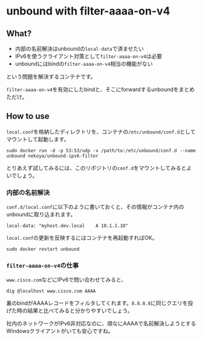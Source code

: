 # unbound with filter-aaaa-on-v4

## What?

- 内部の名前解決はunboundの`local-data`で済ませたい
- IPv6を使うクライアント対策として`filter-aaaa-on-v4`は必要
- unboundにはbindの`filter-aaaa-on-v4`相当の機能がない

という問題を解決するコンテナです。

`filter-aaaa-on-v4`を有効にしたbindと、そこにforwardするunboundをまとめただけ。

## How to use

`local.conf`を格納したディレクトリを、コンテナの`/etc/unbound/conf.d`としてマウントして起動します。

```
sudo docker run -d -p 53:53/udp -v /path/to:/etc/unbound/conf.d --name unbound nekoya/unbound-ipv6-filter
```

とりあえず試してみるには、このリポジトリの`conf.d`をマウントしてみるとよいでしょう。

### 内部の名前解決

`conf.d/local.conf`に以下のように書いておくと、その情報がコンテナ内のunboundに取り込まれます。

```
local-data: "myhost.dev.local    A 10.1.1.10"
```

`local.conf`の更新を反映するにはコンテナを再起動すればOK。

```
sudo docker restart unbound
```

### `filter-aaaa-on-v4`の仕事

`www.cisco.com`などにIPv6で問い合わせてみると、

```
dig @localhost www.cisco.com AAAA
```

裏のbindがAAAAレコードをフィルタしてくれます。`8.8.8.8`に同じクエリを投げた時の結果と比べてみると分かりやすいでしょう。

社内のネットワークがIPv6非対応なのに、頑なにAAAAで名前解決しようとするWindowsクライアントがいても安心ですね。
